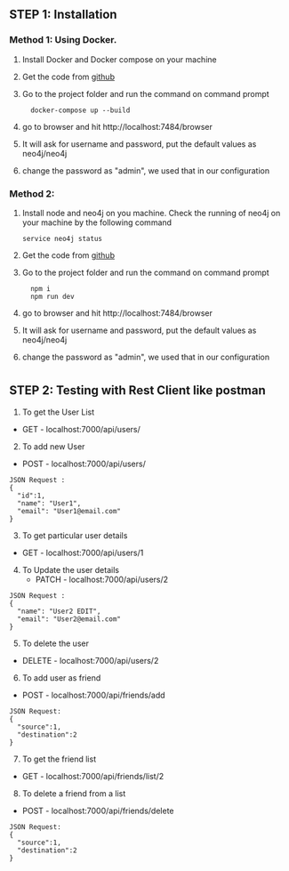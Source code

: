 ## STEP 1: Installation

### Method 1: Using Docker.

1. Install Docker and Docker compose on your machine
2. Get the code from [github](https://github.com/gulmoharnnt/ExpressNeo4jCRUD)
3. Go to the project folder and run the command on command prompt


    ```
      docker-compose up --build
    ```

4. go to browser and hit http://localhost:7484/browser
5. It will ask for username and password, put the default values as neo4j/neo4j
6. change the password as "admin", we used that in our configuration

### Method 2:

1. Install node and neo4j on you machine. Check the running of neo4j on your machine by the following command


    ```
    service neo4j status
    ```

2. Get the code from [github](https://github.com/gulmoharnnt/ExpressNeo4jCRUD)
3. Go to the project folder and run the command on command prompt


    ```
      npm i
      npm run dev
    ```

4. go to browser and hit http://localhost:7484/browser
5. It will ask for username and password, put the default values as neo4j/neo4j
6. change the password as "admin", we used that in our configuration

   #

## STEP 2: Testing with Rest Client like postman

1. To get the User List
  - GET - localhost:7000/api/users/

2. To add new User
  - POST - localhost:7000/api/users/
  ```
  JSON Request :
  {
    "id":1,
    "name": "User1",
    "email": "User1@email.com"
  }
  ```
3. To get particular user details
  - GET - localhost:7000/api/users/1 

4. To Update the user details 
   - PATCH - localhost:7000/api/users/2
  ```
  JSON Request :
  {
    "name": "User2 EDIT",
    "email": "User2@email.com"
  }
  ```
5. To delete the user
  - DELETE - localhost:7000/api/users/2
  
6. To add user as friend
  - POST - localhost:7000/api/friends/add
  ```
  JSON Request:
  {
    "source":1,
    "destination":2
  }
  ```

7. To get the friend list
  - GET - localhost:7000/api/friends/list/2

8. To delete a friend from a list
  - POST - localhost:7000/api/friends/delete
  ```
  JSON Request:
  {
    "source":1,
    "destination":2
  }
  ```

